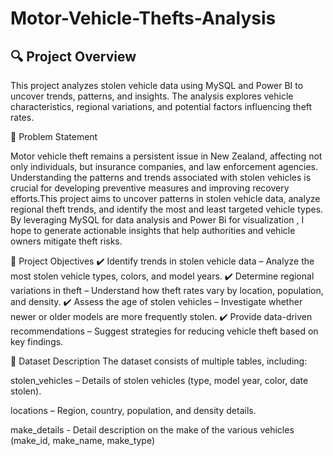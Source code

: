 # Motor-Vehicle-Thefts-Analysis
## 🔍 Project Overview
This project analyzes stolen vehicle data using MySQL and Power BI to uncover trends, patterns, and insights. The analysis explores vehicle characteristics, regional variations, and potential factors influencing theft rates.

📌 Problem Statement

Motor vehicle theft remains a persistent issue in New Zealand, affecting not only individuals, but insurance companies, and law enforcement agencies. Understanding the patterns and trends associated with stolen vehicles is crucial for developing preventive measures and improving recovery efforts.This project aims to uncover patterns in stolen vehicle data, analyze regional theft trends, and identify the most and least targeted vehicle types. By leveraging MySQL for data analysis and Power Bi for visualization , I hope to generate actionable insights that help authorities and vehicle owners mitigate theft risks.  

🎯 Project Objectives
✔️ Identify trends in stolen vehicle data – Analyze the most stolen vehicle types, colors, and model years.
✔️ Determine regional variations in theft – Understand how theft rates vary by location, population, and density.
✔️ Assess the age of stolen vehicles – Investigate whether newer or older models are more frequently stolen.
✔️ Provide data-driven recommendations – Suggest strategies for reducing vehicle theft based on key findings.

📂 Dataset Description
The dataset consists of multiple tables, including:

stolen_vehicles – Details of stolen vehicles (type, model year, color, date stolen).  

locations – Region, country, population, and density details.  

make_details -  Detail description on the make of the various vehicles (make_id, make_name, make_type)   

